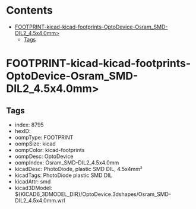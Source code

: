 



Contents
========

* [FOOTPRINT-kicad-kicad-footprints-OptoDevice-Osram_SMD-DIL2_4.5x4.0mm>](#footprint-kicad-kicad-footprints-optodevice-osram_smd-dil2_45x40mm)
	* [Tags](#tags)

# FOOTPRINT-kicad-kicad-footprints-OptoDevice-Osram_SMD-DIL2_4.5x4.0mm>

## Tags

- index: 8795
- hexID: 
- oompType: FOOTPRINT
- oompSize: kicad
- oompColor: kicad-footprints
- oompDesc: OptoDevice
- oompIndex: Osram_SMD-DIL2_4.5x4.0mm
- kicadDesc: PhotoDiode, plastic SMD DIL, 4.5x4mm²
- kicadTags: PhotoDiode plastic SMD DIL
- kicadAttr: smd
- kicad3DModel: ${KICAD6_3DMODEL_DIR}/OptoDevice.3dshapes/Osram_SMD-DIL2_4.5x4.0mm.wrl
